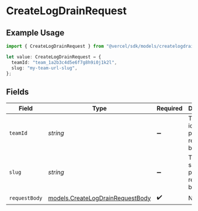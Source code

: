 # CreateLogDrainRequest

## Example Usage

```typescript
import { CreateLogDrainRequest } from "@vercel/sdk/models/createlogdrainop.js";

let value: CreateLogDrainRequest = {
  teamId: "team_1a2b3c4d5e6f7g8h9i0j1k2l",
  slug: "my-team-url-slug",
};
```

## Fields

| Field                                                                      | Type                                                                       | Required                                                                   | Description                                                                | Example                                                                    |
| -------------------------------------------------------------------------- | -------------------------------------------------------------------------- | -------------------------------------------------------------------------- | -------------------------------------------------------------------------- | -------------------------------------------------------------------------- |
| `teamId`                                                                   | *string*                                                                   | :heavy_minus_sign:                                                         | The Team identifier to perform the request on behalf of.                   | team_1a2b3c4d5e6f7g8h9i0j1k2l                                              |
| `slug`                                                                     | *string*                                                                   | :heavy_minus_sign:                                                         | The Team slug to perform the request on behalf of.                         | my-team-url-slug                                                           |
| `requestBody`                                                              | [models.CreateLogDrainRequestBody](../models/createlogdrainrequestbody.md) | :heavy_check_mark:                                                         | N/A                                                                        |                                                                            |